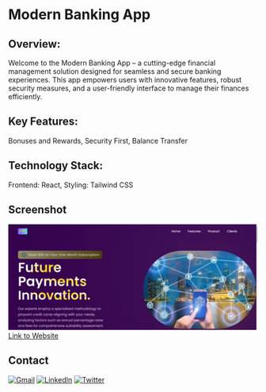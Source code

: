 # Modern Banking App
## Overview:
Welcome to the Modern Banking App – a cutting-edge financial management solution designed for seamless and secure banking experiences. This app empowers users with innovative features, robust security measures, and a user-friendly interface to manage their finances efficiently.
## Key Features:
Bonuses and Rewards,
Security First,
Balance Transfer
## Technology Stack:
Frontend: React,
Styling: Tailwind CSS
## Screenshot
![Bankapp](https://github.com/holyentgold/bank-transaction-app/blob/main/bankapp.png)
[Link to Website](https://bank-transaction-app-seven.vercel.app/)

## Contact
[![Gmail](https://img.shields.io/badge/Gmail-%23D14836.svg?&style=for-the-badge&logo=gmail&logoColor=white)](mailto:holyentgoldconcept@gmail.com)
[![LinkedIn](https://img.shields.io/badge/LinkedIn-%230077B5.svg?&style=for-the-badge&logo=linkedin&logoColor=white)](https://www.linkedin.com/in/holyentgold/)
[![Twitter](https://img.shields.io/badge/Twitter-%231DA1F2.svg?&style=for-the-badge&logo=twitter&logoColor=white)](https://twitter.com/holyentgold)
